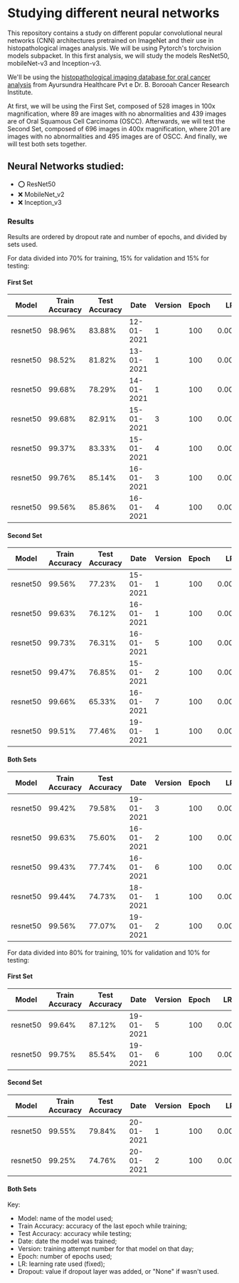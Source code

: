 # Studying different neural networks

This repository contains a study on different popular convolutional neural networks (CNN) architectures pretrained on ImageNet and their use in histopathological images analysis. We will be using Pytorch's torchvision models subpacket. In this first analysis, we will study the models ResNet50, mobileNet-v3 and Inception-v3.

We'll be using the [histopathological imaging database for oral cancer analysis](https://www.ncbi.nlm.nih.gov/pmc/articles/PMC6994517/) from Ayursundra Healthcare Pvt e Dr. B. Borooah Cancer Research Institute. 

At first, we will be using the First Set, composed of 528 images in 100x magnification, where 89 are images with no abnormalities and 439 images are of Oral Squamous Cell Carcinoma (OSCC). Afterwards, we will test the Second Set, composed of 696 images in 400x magnification, where 201 are images with no abnormalities and 495 images are of OSCC. And finally, we will test both sets together.

## Neural Networks studied:

+ :o: ResNet50
+ :x: MobileNet_v2
+ :x: Inception_v3

### Results

Results are ordered by dropout rate and number of epochs, and divided by sets used. 

For data divided into 70% for training, 15% for validation and 15% for testing:

#### First Set

|Model|Train Accuracy|Test Accuracy|Date|Version|Epoch|LR|Dropout|
|---|---|---|---|---|---|---|---|
|resnet50|98.96%|83.88%|12-01-2021|1|100|0.001|None|
|resnet50|98.52%|81.82%|13-01-2021|1|100|0.001|None|
|resnet50|99.68%|78.29%|14-01-2021|1|100|0.001|None|
|resnet50|99.68%|82.91%|15-01-2021|3|100|0.0001|0.2|
|resnet50|99.37%|83.33%|15-01-2021|4|100|0.0001|0.2|
|resnet50|99.76%|85.14%|16-01-2021|3|100|0.0001|0.5|
|resnet50|99.56%|85.86%|16-01-2021|4|100|0.0001|0.5|

#### Second Set

|Model|Train Accuracy|Test Accuracy|Date|Version|Epoch|LR|Dropout|
|---|---|---|---|---|---|---|---|
|resnet50|99.56%|77.23%|15-01-2021|1|100|0.0001|None|
|resnet50|99.63%|76.12%|16-01-2021|1|100|0.0001|0.2|
|resnet50|99.73%|76.31%|16-01-2021|5|100|0.0001|0.2|
|resnet50|99.47%|76.85%|15-01-2021|2|100|0.0001|0.5|
|resnet50|99.66%|65.33%|16-01-2021|7|100|0.0001|0.5|
|resnet50|99.51%|77.46%|19-01-2021|1|100|0.0001|0.5|

#### Both Sets

|Model|Train Accuracy|Test Accuracy|Date|Version|Epoch|LR|Dropout|
|---|---|---|---|---|---|---|---|
|resnet50|99.42%|79.58%|19-01-2021|3|100|0.0001|None|
|resnet50|99.63%|75.60%|16-01-2021|2|100|0.0001|0.2|
|resnet50|99.43%|77.74%|16-01-2021|6|100|0.0001|0.2|
|resnet50|99.44%|74.73%|18-01-2021|1|100|0.0001|0.5|
|resnet50|99.56%|77.07%|19-01-2021|2|100|0.0001|0.5|

For data divided into 80% for training, 10% for validation and 10% for testing:

#### First Set

|Model|Train Accuracy|Test Accuracy|Date|Version|Epoch|LR|Dropout|
|---|---|---|---|---|---|---|---|
|resnet50|99.64%|87.12%|19-01-2021|5|100|0.001|None|
|resnet50|99.75%|85.54%|19-01-2021|6|100|0.001|None|

#### Second Set

|Model|Train Accuracy|Test Accuracy|Date|Version|Epoch|LR|Dropout|
|---|---|---|---|---|---|---|---|
|resnet50|99.55%|79.84%|20-01-2021|1|100|0.0001|None|
|resnet50|99.25%|74.76%|20-01-2021|2|100|0.0001|None|

#### Both Sets

<!-- |Model|Train Accuracy|Test Accuracy|Date|Version|Epoch|LR|Dropout|
|---|---|---|---|---|---|---|---|
|resnet50|%|%|20-01-2021|3|100|0.0001|None| -->
<!-- |resnet50|99.63%|75.60%|16-01-2021|2|100|0.0001|0.2| -->

Key:
+ Model: name of the model used;
+ Train Accuracy: accuracy of the last epoch while training;
+ Test Accuracy: accuracy while testing;
+ Date: date the model was trained;
+ Version: training attempt number for that model on that day;
+ Epoch: number of epochs used;
+ LR: learning rate used (fixed);
+ Dropout: value if dropout layer was added, or "None" if wasn't used.